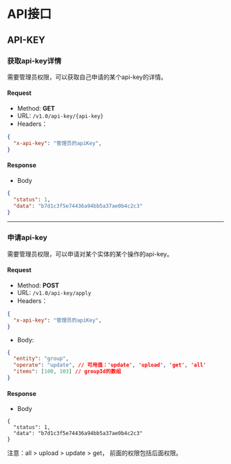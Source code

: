 # API接口

## API-KEY

### 获取api-key详情

需要管理员权限，可以获取自己申请的某个api-key的详情。
#### Request
- Method: **GET**
- URL:  ```/v1.0/api-key/{api-key}```
- Headers：
``` json
{
  "x-api-key": "管理员的apiKey",
}
```

#### Response
- Body
``` json
{
  "status": 1,
  "data": "b7d1c3f5e74436a94bb5a37ae0b4c2c3"
}
```

* * *

### 申请api-key

需要管理员权限，可以申请对某个实体的某个操作的api-key。
#### Request
- Method: **POST**
- URL:  ```/v1.0/api-key/apply```
- Headers：
``` json
{
  "x-api-key": "管理员的apiKey",
}
```
- Body:
``` json
{
  "entity": "group",
  "operate": "update", // 可用值：'update', 'upload', 'get', 'all'
  "items": [100, 103] // groupId的数组
}
```

#### Response
- Body
```
{
  "status": 1,
  "data": "b7d1c3f5e74436a94bb5a37ae0b4c2c3"
}
```
注意：all > upload > update > get， 前面的权限包括后面权限。


